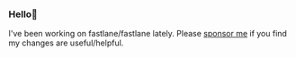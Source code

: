 ### Hello👋

I've been working on fastlane/fastlane lately. Please [sponsor me](https://github.com/sponsors/ainame) if you find my changes are useful/helpful.

<!--
**ainame/ainame** is a ✨ _special_ ✨ repository because its `README.md` (this file) appears on your GitHub profile.
Here are some ideas to get you started:
-->

<!--

- 🔭 I’m currently working on 
- 🌱 I’m currently learning ...
- 👯 I’m looking to collaborate on ...
- 🤔 I’m looking for help with ...
- 💬 Ask me about ...
- 📫 How to reach me: ...
- 😄 Pronouns: He/his
- ⚡ Fun fact: ...

--> 

